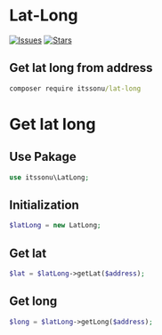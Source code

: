 # Lat-Long
[![Issues](https://img.shields.io/github/issues/itssonu/lat-long.svg?style=flat-square)](https://github.com/itssonu/lat-long/issues)
[![Stars](	https://img.shields.io/github/stars/itssonu/lat-long.svg?style=flat-square)](https://github.com/itssonu/lat-long/stargazers)


## Get lat long from address

```cmd
composer require itssonu/lat-long
```

# Get lat long

## Use Pakage
```php 
use itssonu\LatLong;
```
## Initialization
```php 
$latLong = new LatLong;
```

## Get lat
```php
$lat = $latLong->getLat($address);
```
## Get long
```php
$long = $latLong->getLong($address);
```